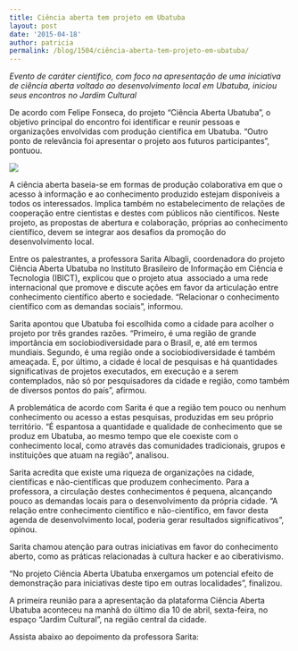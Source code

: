 ```yaml
---
title: Ciência aberta tem projeto em Ubatuba
layout: post
date: '2015-04-18'
author: patricia
permalink: /blog/1504/ciência-aberta-tem-projeto-em-ubatuba/
---
```


*Evento de caráter científico, com foco na apresentação de uma iniciativa de ciência aberta voltado ao desenvolvimento local em Ubatuba,* *iniciou seus encontros no Jardim Cultural*

De acordo com Felipe Fonseca, do projeto “Ciência Aberta Ubatuba”, o objetivo principal do encontro foi identificar e reunir pessoas e organizações envolvidas com produção científica em Ubatuba. “Outro ponto de relevância foi apresentar o projeto aos futuros participantes”, pontuou.

![](https://farm8.staticflickr.com/7699/17148486146_4f4d0d3436_b_d.jpg)

A ciência aberta baseia-se em formas de produção colaborativa em que o acesso à informação e ao conhecimento produzido estejam disponíveis a todos os interessados. Implica também no estabelecimento de relações de cooperação entre cientistas e destes com públicos não científicos. Neste projeto, as propostas de abertura e colaboração, próprias ao conhecimento científico, devem se integrar aos desafios da promoção do desenvolvimento local.

Entre os palestrantes, a professora Sarita Albagli, coordenadora do projeto Ciência Aberta Ubatuba no Instituto Brasileiro de Informação em Ciência e Tecnologia (IBICT)**,** explicou que o projeto atua  associado a uma rede internacional que promove e discute ações em favor da articulação entre conhecimento científico aberto e sociedade. “Relacionar o conhecimento científico com as demandas sociais”, informou.

Sarita apontou que Ubatuba foi escolhida como a cidade para acolher o projeto por três grandes razões. “Primeiro, é uma região de grande importância em sociobiodiversidade para o Brasil, e, até em termos mundiais. Segundo, é uma região onde a sociobiodiversidade é também ameaçada. E, por último, a cidade é local de pesquisas e há quantidades significativas de projetos executados, em execução e a serem contemplados, não só por pesquisadores da cidade e região, como também de diversos pontos do país”, afirmou.

A problemática de acordo com Sarita é que a região tem pouco ou nenhum conhecimento ou acesso a estas pesquisas, produzidas em seu próprio território. “É espantosa a quantidade e qualidade de conhecimento que se produz em Ubatuba, ao mesmo tempo que ele coexiste com o conhecimento local, como através das comunidades tradicionais, grupos e instituições que atuam na região”, analisou.

Sarita acredita que existe uma riqueza de organizações na cidade, científicas e não-científicas que produzem conhecimento. Para a professora, a circulação destes conhecimentos é pequena, alcançando pouco as demandas locais para o desenvolvimento da própria cidade. “A relação entre conhecimento científico e não-científico, em favor desta agenda de desenvolvimento local, poderia gerar resultados significativos”, opinou.

Sarita chamou atenção para outras iniciativas em favor do conhecimento aberto, como as práticas relacionadas à cultura hacker e ao ciberativismo.

“No projeto Ciência Aberta Ubatuba enxergamos um potencial efeito de demonstração para iniciativas deste tipo em outras localidades”, finalizou.

A primeira reunião para a apresentação da plataforma Ciência Aberta Ubatuba aconteceu na manhã do último dia 10 de abril, sexta-feira, no espaço “Jardim Cultural”, na região central da cidade.

Assista abaixo ao depoimento da professora Sarita: